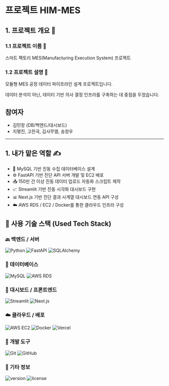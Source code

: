 # 프로젝트 HIM-MES

## 1. 프로젝트 개요 📌

### 1.1 프로젝트 이름 📁

스마트 팩토리 MES(Manufacturing Execution System) 프로젝트

### 1.2 프로젝트 설명 📝

모듈형 MES 공정 데이터 파이프라인 설계 프로젝트입니다.

데이터 분석이 아닌, 데이터 기반 의사 결정 인프라를 구축하는 데 중점을 두었습니다.

## 참여자
- 김민창 (DB/백엔드/대시보드)
- 지평진, 고찬국, 김사무엘, 송창우

---

## 1. 내가 맡은 역할 ✍

- 📐 MySQL 기반 진동 수집 데이터베이스 설계
- ⚙️ FastAPI 기반 진단 API 서버 개발 및 EC2 배포
- 📤 150만 건 이상 진동 데이터 업로드 자동화 스크립트 제작
- 📈 Streamlit 기반 진동 시각화 대시보드 구현
- 📊 Next.js 기반 진단 결과 시계열 대시보드 연동 API 구성
- ☁️ AWS RDS / EC2 / Docker를 통한 클라우드 인프라 구성

## 🧰 사용 기술 스택 (Used Tech Stack)

### 🔙 백엔드 / 서버
![Python](https://img.shields.io/badge/language-Python-3776AB)
![FastAPI](https://img.shields.io/badge/framework-FastAPI-009688)
![SQLAlchemy](https://img.shields.io/badge/ORM-SQLAlchemy-FF6F00)

### 🧮 데이터베이스
![MySQL](https://img.shields.io/badge/DB-MySQL-4479A1)
![AWS RDS](https://img.shields.io/badge/database-AWS%20RDS-527FFF)

### 🎨 대시보드 / 프론트엔드
![Streamlit](https://img.shields.io/badge/visualization-Streamlit-FF4B4B)
![Next.js](https://img.shields.io/badge/frontend-Next.js-000000)

### ☁️ 클라우드 / 배포
![AWS EC2](https://img.shields.io/badge/cloud-AWS%20EC2-FF9900)
![Docker](https://img.shields.io/badge/container-Docker-2496ED)
![Vercel](https://img.shields.io/badge/deploy-Vercel-000000)

### 🔧 개발 도구
![Git](https://img.shields.io/badge/version--control-Git-F05032)
![GitHub](https://img.shields.io/badge/repo-GitHub-181717)

### 📄 기타 정보
![version](https://img.shields.io/badge/version-1.0.0-brightgreen)
![license](https://img.shields.io/badge/license-MIT-yellow)